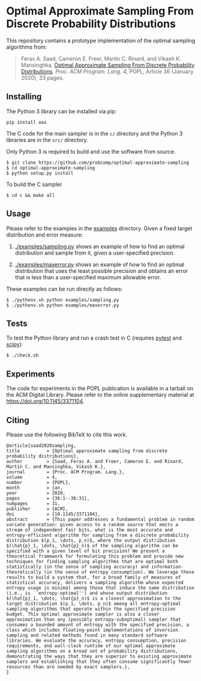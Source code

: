 # Optimal Approximate Sampling From Discrete Probability Distributions

This repository contains a prototype implementation of the optimal
sampling algorithms from:

> Feras A. Saad, Cameron E. Freer, Martin C. Rinard, and Vikash K. Mansinghka.
[Optimal Approximate Sampling From Discrete Probability
Distributions](https://doi.org/10.1145/3371104).
_Proc. ACM Program. Lang._ 4, POPL, Article 36 (January 2020), 33 pages.

## Installing

The Python 3 library can be installed via pip:

    pip install oas

The C code for the main sampler is in the `c/` directory and the
Python 3 libraries are in the `src/` directory.

Only Python 3 is required to build and use the software from source.

    $ git clone https://github.com/probcomp/optimal-approximate-sampling
    $ cd optimal-approximate-sampling
    $ python setup.py install

To build the C sampler

    $ cd c && make all

## Usage

Please refer to the examples in the [examples](./examples) directory.
Given a fixed target distribution and error measure:

1. [./examples/sampling.py](./examples/sampling.py) shows an example of how
   to find an optimal distribution and sample from it, given a
   user-specified precision.

2. [./examples/maxerror.py](./examples/maxerror.py) shows an example of how
   to find an optimal distribution that uses the least possible precision
   and obtains an error that is less than a user-specified maximum
   allowable error.

These examples can be run directly as follows:

    $ ./pythenv.sh python examples/sampling.py
    $ ./pythenv.sh python examples/maxerror.py

## Tests

To test the Python library and run a crash test in C (requires
[pytest](https://docs.pytest.org/en/latest/) and
[scipy](https://scipy.org/)):

    $ ./check.sh

## Experiments

The code for experiments in the POPL publication is available in a tarball
on the ACM Digital Library. Please refer to the online supplementary
material at https://doi.org/10.1145/3371104.

## Citing

Please use the following BibTeX to cite this work.

    @article{saad2020sampling,
    title          = {Optimal approximate sampling from discrete probability distributions},
    author         = {Saad, Feras A. and Freer, Cameron E. and Rinard, Martin C. and Mansinghka, Vikash K.},
    journal        = {Proc. ACM Program. Lang.},
    volume         = 4,
    number         = {POPL},
    month          = jan,
    year           = 2020,
    pages          = {36:1--36:31},
    numpages       = 31,
    publisher      = {ACM},
    doi            = {10.1145/3371104},
    abstract       = {This paper addresses a fundamental problem in random variate generation: given access to a random source that emits a stream of independent fair bits, what is the most accurate and entropy-efficient algorithm for sampling from a discrete probability distribution $(p_1, \dots, p_n)$, where the output distribution $(\hat{p}_1, \dots, \hat{p}_n)$ of the sampling algorithm can be specified with a given level of bit precision? We present a theoretical framework for formulating this problem and provide new techniques for finding sampling algorithms that are optimal both statistically (in the sense of sampling accuracy) and information-theoretically (in the sense of entropy consumption). We leverage these results to build a system that, for a broad family of measures of statistical accuracy, delivers a sampling algorithm whose expected entropy usage is minimal among those that induce the same distribution (i.e., is ``entropy-optimal'') and whose output distribution $(\hat{p}_1, \dots, \hat{p}_n)$ is a closest approximation to the target distribution $(p_1, \dots, p_n)$ among all entropy-optimal sampling algorithms that operate within the specified precision budget. This optimal approximate sampler is also a closer approximation than any (possibly entropy-suboptimal) sampler that consumes a bounded amount of entropy with the specified precision, a class which includes floating-point implementations of inversion sampling and related methods found in many standard software libraries. We evaluate the accuracy, entropy consumption, precision requirements, and wall-clock runtime of our optimal approximate sampling algorithms on a broad set of probability distributions, demonstrating the ways that they are superior to existing approximate samplers and establishing that they often consume significantly fewer resources than are needed by exact samplers.},
    }
